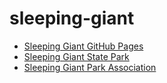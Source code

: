 # sleeping-giant
- [Sleeping Giant GitHub Pages](https://marcodemarco.github.io/sleeping-giant/)
- [Sleeping Giant State Park](https://portal.ct.gov/DEEP/State-Parks/Parks/Sleeping-Giant-State-Park)
- [Sleeping Giant Park Association](https://sgpa.org/)
